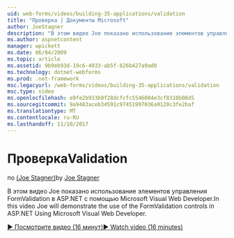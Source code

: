 ```yaml
---
uid: web-forms/videos/building-35-applications/validation
title: "Проверка | Документы Microsoft"
author: JoeStagner
description: "В этом видео Joe показано использование элементов управления FormValidation в ASP.NET с помощью Microsoft Visual Web Developer."
ms.author: aspnetcontent
manager: wpickett
ms.date: 06/04/2009
ms.topic: article
ms.assetid: 9b9eb93d-19c6-4933-ab5f-826b427a9ad0
ms.technology: dotnet-webforms
ms.prod: .net-framework
msc.legacyurl: /web-forms/videos/building-35-applications/validation
msc.type: video
ms.openlocfilehash: e9fe2b933b0f28dcfcfc5546004e3cf8310b08d5
ms.sourcegitcommit: 9a9483aceb34591c97451997036a9120c3fe2baf
ms.translationtype: MT
ms.contentlocale: ru-RU
ms.lasthandoff: 11/10/2017
---
```

<a name="validation"></a><span data-ttu-id="3ebd5-103">Проверка</span><span class="sxs-lookup"><span data-stu-id="3ebd5-103">Validation</span></span>
====================
<span data-ttu-id="3ebd5-104">по [(Joe Stagner)](https://github.com/JoeStagner)</span><span class="sxs-lookup"><span data-stu-id="3ebd5-104">by [Joe Stagner](https://github.com/JoeStagner)</span></span>

<span data-ttu-id="3ebd5-105">В этом видео Joe показано использование элементов управления FormValidation в ASP.NET с помощью Microsoft Visual Web Developer.</span><span class="sxs-lookup"><span data-stu-id="3ebd5-105">In this video Joe will demonstrate the use of the FormValidation controls in ASP.NET Using Microsoft Visual Web Developer.</span></span>

[<span data-ttu-id="3ebd5-106">&#9654; Посмотрите видео (16 минут)</span><span class="sxs-lookup"><span data-stu-id="3ebd5-106">&#9654; Watch video (16 minutes)</span></span>](https://channel9.msdn.com/Blogs/ASP-NET-Site-Videos/validation)
